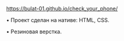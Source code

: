 https://bulat-01.github.io/check_your_phone/

• Проект сделан на нативе: HTML, CSS.

• Резиновая верстка.
